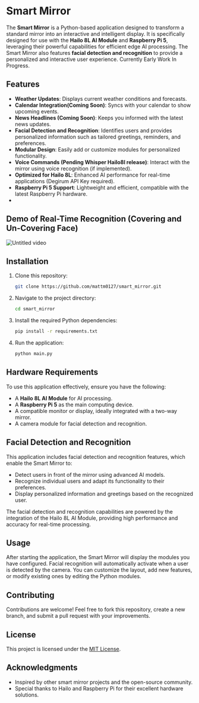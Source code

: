 # Smart Mirror

The **Smart Mirror** is a Python-based application designed to transform a standard mirror into an interactive and intelligent display. It is specifically designed for use with the **Hailo 8L AI Module** and **Raspberry Pi 5**, leveraging their powerful capabilities for efficient edge AI processing. The Smart Mirror also features **facial detection and recognition** to provide a personalized and interactive user experience. Currently Early Work In Progress.

## Features
- **Weather Updates**: Displays current weather conditions and forecasts.
- **Calendar Integration(Coming Soon)**: Syncs with your calendar to show upcoming events.
- **News Headlines (Coming Soon)**: Keeps you informed with the latest news updates.
- **Facial Detection and Recognition**: Identifies users and provides personalized information such as tailored greetings, reminders, and preferences.
- **Modular Design**: Easily add or customize modules for personalized functionality.
- **Voice Commands (Pending Whisper Hailo8l release)**: Interact with the mirror using voice recognition (if implemented).
- **Optimized for Hailo 8L**: Enhanced AI performance for real-time applications (Degirum API Key required).
- **Raspberry Pi 5 Support**: Lightweight and efficient, compatible with the latest Raspberry Pi hardware.
- 
## Demo of Real-Time Recognition (Covering and Un-Covering Face)
![Untitled video](https://github.com/user-attachments/assets/4e214729-3cf0-420c-9e10-e359da51cfa7)

## Installation

1. Clone this repository:
   ```bash
   git clone https://github.com/mattm0127/smart_mirror.git
   ```
2. Navigate to the project directory:
   ```bash
   cd smart_mirror
   ```
3. Install the required Python dependencies:
   ```bash
   pip install -r requirements.txt
   ```
4. Run the application:
   ```bash
   python main.py
   ```

## Hardware Requirements
To use this application effectively, ensure you have the following:
- A **Hailo 8L AI Module** for AI processing.
- A **Raspberry Pi 5** as the main computing device.
- A compatible monitor or display, ideally integrated with a two-way mirror.
- A camera module for facial detection and recognition.

## Facial Detection and Recognition
This application includes facial detection and recognition features, which enable the Smart Mirror to:
- Detect users in front of the mirror using advanced AI models.
- Recognize individual users and adapt its functionality to their preferences.
- Display personalized information and greetings based on the recognized user.

The facial detection and recognition capabilities are powered by the integration of the Hailo 8L AI Module, providing high performance and accuracy for real-time processing.

## Usage
After starting the application, the Smart Mirror will display the modules you have configured. Facial recognition will automatically activate when a user is detected by the camera. You can customize the layout, add new features, or modify existing ones by editing the Python modules.

## Contributing
Contributions are welcome! Feel free to fork this repository, create a new branch, and submit a pull request with your improvements.

## License
This project is licensed under the [MIT License](LICENSE).

## Acknowledgments
- Inspired by other smart mirror projects and the open-source community.
- Special thanks to Hailo and Raspberry Pi for their excellent hardware solutions.
